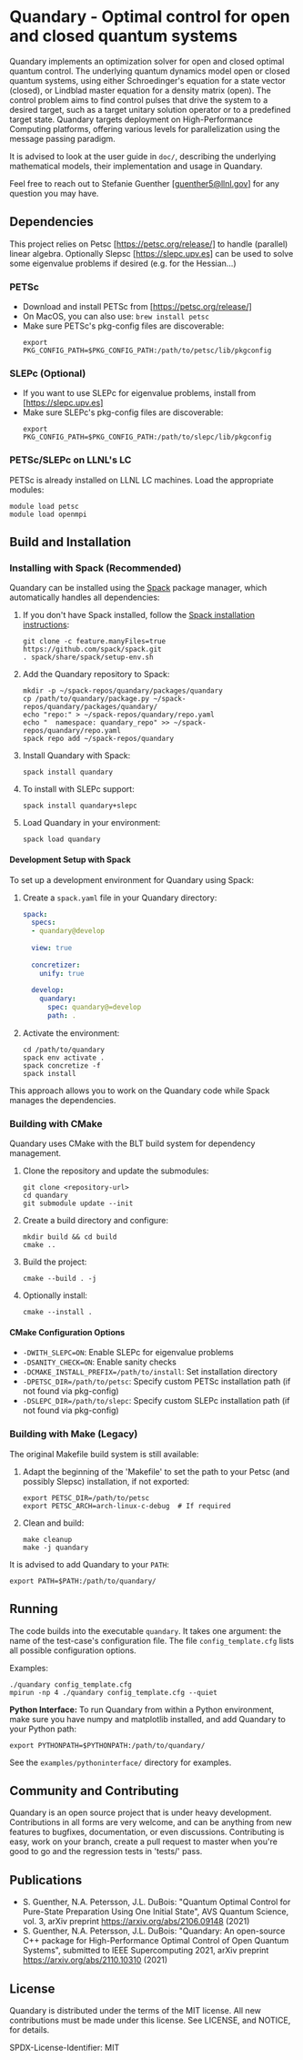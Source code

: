 # Quandary - Optimal control for open and closed quantum systems
Quandary implements an optimization solver for open and closed optimal quantum control. The underlying quantum dynamics model open or closed quantum systems, using either Schroedinger's equation for a state vector (closed), or Lindblad master equation for a density matrix (open). The control problem aims to find control pulses that drive the system to a desired target, such as a target unitary solution operator or to a predefined target state. Quandary targets deployment on High-Performance Computing platforms, offering various levels for parallelization using the message passing paradigm. 

It is advised to look at the user guide in `doc/`, describing the underlying mathematical models, their implementation and usage in Quandary. 

Feel free to reach out to Stefanie Guenther [guenther5@llnl.gov] for any question you may have. 

## Dependencies
This project relies on Petsc [https://petsc.org/release/] to handle (parallel) linear algebra. Optionally Slepsc [https://slepc.upv.es] can be used to solve some eigenvalue problems if desired (e.g. for the Hessian...)

### PETSc
* Download and install PETSc from [https://petsc.org/release/]
* On MacOS, you can also use: `brew install petsc`
* Make sure PETSc's pkg-config files are discoverable:
  ```
  export PKG_CONFIG_PATH=$PKG_CONFIG_PATH:/path/to/petsc/lib/pkgconfig
  ```

### SLEPc (Optional)
* If you want to use SLEPc for eigenvalue problems, install from [https://slepc.upv.es]
* Make sure SLEPc's pkg-config files are discoverable:
  ```
  export PKG_CONFIG_PATH=$PKG_CONFIG_PATH:/path/to/slepc/lib/pkgconfig
  ```

### PETSc/SLEPc on LLNL's LC
PETSc is already installed on LLNL LC machines. Load the appropriate modules:
```
module load petsc
module load openmpi
```

## Build and Installation

### Installing with Spack (Recommended)

Quandary can be installed using the [Spack](https://spack.io/) package manager, which automatically handles all dependencies:

1. If you don't have Spack installed, follow the [Spack installation instructions](https://spack.io/downloads/):
   ```
   git clone -c feature.manyFiles=true https://github.com/spack/spack.git
   . spack/share/spack/setup-env.sh
   ```

2. Add the Quandary repository to Spack:
   ```
   mkdir -p ~/spack-repos/quandary/packages/quandary
   cp /path/to/quandary/package.py ~/spack-repos/quandary/packages/quandary/
   echo "repo:" > ~/spack-repos/quandary/repo.yaml
   echo "  namespace: quandary_repo" >> ~/spack-repos/quandary/repo.yaml
   spack repo add ~/spack-repos/quandary
   ```

3. Install Quandary with Spack:
   ```
   spack install quandary
   ```

4. To install with SLEPc support:
   ```
   spack install quandary+slepc
   ```

5. Load Quandary in your environment:
   ```
   spack load quandary
   ```

#### Development Setup with Spack

To set up a development environment for Quandary using Spack:

1. Create a `spack.yaml` file in your Quandary directory:
   ```yaml
   spack:
     specs:
     - quandary@develop
     
     view: true
     
     concretizer:
       unify: true
       
     develop:
       quandary:
         spec: quandary@=develop
         path: .
   ```

2. Activate the environment:
   ```
   cd /path/to/quandary
   spack env activate .
   spack concretize -f
   spack install
   ```

This approach allows you to work on the Quandary code while Spack manages the dependencies.

### Building with CMake

Quandary uses CMake with the BLT build system for dependency management.

1. Clone the repository and update the submodules:
   ```
   git clone <repository-url>
   cd quandary
   git submodule update --init
   ```

2. Create a build directory and configure:
   ```
   mkdir build && cd build
   cmake ..
   ```

3. Build the project:
   ```
   cmake --build . -j
   ```

4. Optionally install:
   ```
   cmake --install .
   ```

#### CMake Configuration Options

* `-DWITH_SLEPC=ON`: Enable SLEPc for eigenvalue problems
* `-DSANITY_CHECK=ON`: Enable sanity checks
* `-DCMAKE_INSTALL_PREFIX=/path/to/install`: Set installation directory
* `-DPETSC_DIR=/path/to/petsc`: Specify custom PETSc installation path (if not found via pkg-config)
* `-DSLEPC_DIR=/path/to/slepc`: Specify custom SLEPc installation path (if not found via pkg-config)

### Building with Make (Legacy)

The original Makefile build system is still available:

1. Adapt the beginning of the 'Makefile' to set the path to your Petsc (and possibly Slepsc) installation, if not exported:
   ```
   export PETSC_DIR=/path/to/petsc
   export PETSC_ARCH=arch-linux-c-debug  # If required
   ```

2. Clean and build:
   ```
   make cleanup
   make -j quandary
   ```

It is advised to add Quandary to your `PATH`:
```
export PATH=$PATH:/path/to/quandary/
```

## Running
The code builds into the executable `quandary`. It takes one argument: the name of the test-case's configuration file. The file `config_template.cfg` lists all possible configuration options.

Examples:
```
./quandary config_template.cfg
mpirun -np 4 ./quandary config_template.cfg --quiet
```

**Python Interface:** To run Quandary from within a Python environment, make sure you have numpy and matplotlib installed, and add Quandary to your Python path:
```
export PYTHONPATH=$PYTHONPATH:/path/to/quandary/
```
See the `examples/pythoninterface/` directory for examples.

## Community and Contributing

Quandary is an open source project that is under heavy development. Contributions in all forms are very welcome, and can be anything from new features to bugfixes, documentation, or even discussions. Contributing is easy, work on your branch, create a pull request to master when you're good to go and the regression tests in 'tests/' pass.

## Publications
* S. Guenther, N.A. Petersson, J.L. DuBois: "Quantum Optimal Control for Pure-State Preparation Using One Initial State", AVS Quantum Science, vol. 3, arXiv preprint <https://arxiv.org/abs/2106.09148> (2021)
* S. Guenther, N.A. Petersson, J.L. DuBois: "Quandary: An open-source C++ package for High-Performance Optimal Control of Open Quantum Systems", submitted to IEEE Supercomputing 2021, arXiv preprint <https://arxiv.org/abs/2110.10310> (2021)

## License

Quandary is distributed under the terms of the MIT license. All new contributions must be made under this license. See LICENSE, and NOTICE, for details. 

SPDX-License-Identifier: MIT